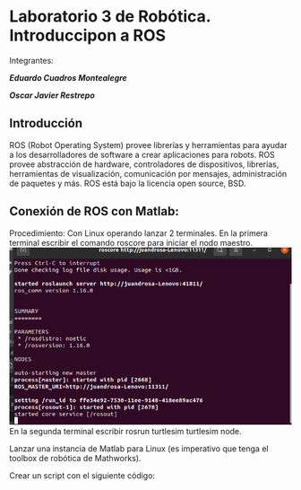 # Laboratorio 3 de Robótica. Introduccipon a ROS
Integrantes:

***Eduardo Cuadros Montealegre***

***Oscar Javier Restrepo***

## Introducción
ROS (Robot Operating System) provee librerías y herramientas para ayudar a los desarrolladores de software a crear aplicaciones para robots. ROS provee abstracción de hardware, controladores de dispositivos, librerías, herramientas de visualización, comunicación por mensajes, administración de paquetes y más. ROS está bajo la licencia open source, BSD.

## Conexión de ROS con Matlab:
Procedimiento:
Con Linux operando lanzar 2 terminales. En la primera terminal escribir el comando roscore
para iniciar el nodo maestro.
![Inicio de nodo maestro](https://github.com/EdoCuadros/Lab3/blob/main/Imágenes/Ros1.png)
En la segunda terminal escribir rosrun turtlesim turtlesim node.

Lanzar una instancia de Matlab para Linux (es imperativo que tenga el toolbox de robótica
de Mathworks).

Crear un script con el siguiente código:
